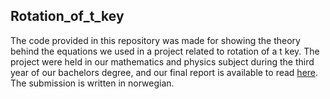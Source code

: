 ## Rotation_of_t_key

The code provided in this repository was made for showing the theory behind the equations we used in a project related to rotation of a t key.
The project were held in our mathematics and physics subject during the third year of our bachelors degree, and our final report is available to read [here](Oppgave%20og%20rapporter/Hovedrapport.pdf). The submission is written in norwegian.
